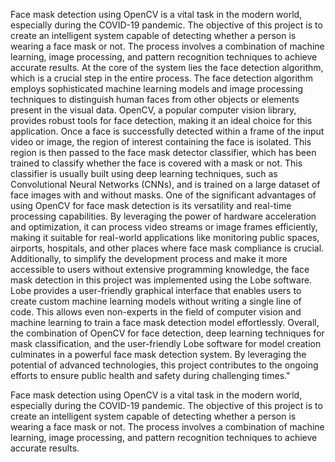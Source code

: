 Face mask detection using OpenCV is a vital task in the modern world, especially during the COVID-19 pandemic. The objective of this project is to create an intelligent system capable of detecting whether a person is wearing a face mask or not. The process involves a combination of machine learning, image processing, and pattern recognition techniques to achieve accurate results.
At the core of the system lies the face detection algorithm, which is a crucial step in the entire process. The face detection algorithm employs sophisticated machine learning models and image processing techniques to distinguish human faces from other objects or elements present in the visual data. OpenCV, a popular computer vision library, provides robust tools for face detection, making it an ideal choice for this application.
Once a face is successfully detected within a frame of the input video or image, the region of interest containing the face is isolated. This region is then passed to the face mask detector classifier, which has been trained to classify whether the face is covered with a mask or not. This classifier is usually built using deep learning techniques, such as Convolutional Neural Networks (CNNs), and is trained on a large dataset of face images with and without masks.
One of the significant advantages of using OpenCV for face mask detection is its versatility and real-time processing capabilities. By leveraging the power of hardware acceleration and optimization, it can process video streams or image frames efficiently, making it suitable for real-world applications like monitoring public spaces, airports, hospitals, and other places where face mask compliance is crucial.
Additionally, to simplify the development process and make it more accessible to users without extensive programming knowledge, the face mask detection in this project was implemented using the Lobe software. Lobe provides a user-friendly graphical interface that enables users to create custom machine learning models without writing a single line of code. This allows even non-experts in the field of computer vision and machine learning to train a face mask detection model effortlessly.
Overall, the combination of OpenCV for face detection, deep learning techniques for mask classification, and the user-friendly Lobe software for model creation culminates in a powerful face mask detection system. By leveraging the potential of advanced technologies, this project contributes to the ongoing efforts to ensure public health and safety during challenging times."

Face mask detection using OpenCV is a vital task in the modern world, especially during the COVID-19 pandemic. The objective of this project is to create an intelligent system capable of detecting whether a person is wearing a face mask or not. The process involves a combination of machine learning, image processing, and pattern recognition techniques to achieve accurate results.
